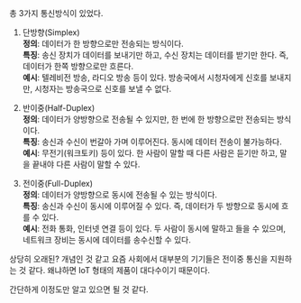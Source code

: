 <!-- 공유기를 구매하다가 발생한 궁금증 -->

총 3가지 통신방식이 있었다.

1. 단방향(Simplex)<br />
   **정의**: 데이터가 한 방향으로만 전송되는 방식이다.<br />
   **특징**: 송신 장치가 데이터를 보내기만 하고, 수신 장치는 데이터를 받기만 한다. 즉, 데이터가 한쪽 방향으로만 흐른다.<br />
   **예시**: 텔레비전 방송, 라디오 방송 등이 있다. 방송국에서 시청자에게 신호를 보내지만, 시청자는 방송국으로 신호를 보낼 수 없다.

2. 반이중(Half-Duplex)<br />
   **정의**: 데이터가 양방향으로 전송될 수 있지만, 한 번에 한 방향으로만 전송되는 방식이다.<br />
   **특징**: 송신과 수신이 번갈아 가며 이루어진다. 동시에 데이터 전송이 불가능하다.<br />
   **예시**: 무전기(워크토키) 등이 있다. 한 사람이 말할 때 다른 사람은 듣기만 하고, 말을 끝내야 다른 사람이 말할 수 있다.<br />

3. 전이중(Full-Duplex)<br />
   **정의**: 데이터가 양방향으로 동시에 전송될 수 있는 방식이다.<br />
   **특징**: 송신과 수신이 동시에 이루어질 수 있다. 즉, 데이터가 두 방향으로 동시에 흐를 수 있다.<br />
   **예시**: 전화 통화, 인터넷 연결 등이 있다. 두 사람이 동시에 말하고 들을 수 있으며, 네트워크 장비는 동시에 데이터를 송수신할 수 있다.<br />

상당히 오래된? 개념인 것 같고 요즘 사회에서 대부분의 기기들은 전이중 통신을 지원하는 것 같다. 왜냐하면 IoT 형태의 제품이 대다수이기 때문이다.

간단하게 이정도만 알고 있으면 될 것 같다.
